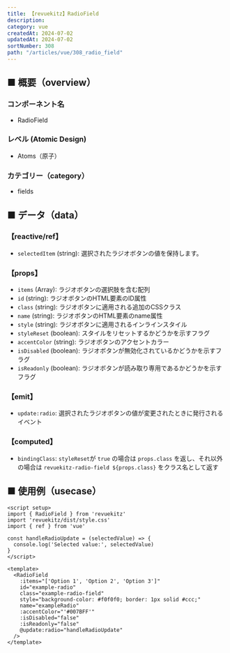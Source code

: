 ```yaml
---
title: 【revuekitz】RadioField
description:
category: vue
createdAt: 2024-07-02
updatedAt: 2024-07-02
sortNumber: 308
path: "/articles/vue/308_radio_field"
---
```


<nuxt-content-wrapper>

## ■ 概要（overview）
### コンポーネント名
- RadioField

### レベル (Atomic Design)
-  Atoms（原子）

### カテゴリー（category）
- fields

## ■ データ（data）

### 【reactive/ref】
- `selectedItem` (string): 選択されたラジオボタンの値を保持します。

### 【props】
- `items` (Array<string>): ラジオボタンの選択肢を含む配列
- `id` (string): ラジオボタンのHTML要素のID属性
- `class` (string): ラジオボタンに適用される追加のCSSクラス
- `name` (string): ラジオボタンのHTML要素のname属性
- `style` (string): ラジオボタンに適用されるインラインスタイル
- `styleReset` (boolean): スタイルをリセットするかどうかを示すフラグ
- `accentColor` (string): ラジオボタンのアクセントカラー
- `isDisabled` (boolean): ラジオボタンが無効化されているかどうかを示すフラグ
- `isReadonly` (boolean): ラジオボタンが読み取り専用であるかどうかを示すフラグ

### 【emit】
- `update:radio`: 選択されたラジオボタンの値が変更されたときに発行されるイベント

### 【computed】
- `bindingClass`: `styleReset`が `true` の場合は `props.class` を返し、それ以外の場合は `revuekitz-radio-field ${props.class}` をクラス名として返す

## ■ 使用例（usecase）
```vue
<script setup>
import { RadioField } from 'revuekitz'
import 'revuekitz/dist/style.css'
import { ref } from 'vue'

const handleRadioUpdate = (selectedValue) => {
  console.log('Selected value:', selectedValue)
}
</script>

<template>
  <RadioField
    :items="['Option 1', 'Option 2', 'Option 3']"
    id="example-radio"
    class="example-radio-field"
    style="background-color: #f0f0f0; border: 1px solid #ccc;"
    name="exampleRadio"
    :accentColor="'#007BFF'"
    :isDisabled="false"
    :isReadonly="false"
    @update:radio="handleRadioUpdate"
  />
</template>

```

</nuxt-content-wrapper>